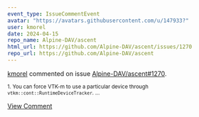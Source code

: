 ```yaml
---
event_type: IssueCommentEvent
avatar: "https://avatars.githubusercontent.com/u/147933?"
user: kmorel
date: 2024-04-15
repo_name: Alpine-DAV/ascent
html_url: https://github.com/Alpine-DAV/ascent/issues/1270
repo_url: https://github.com/Alpine-DAV/ascent
---
```


<a href='https://github.com/kmorel' target='_blank'>kmorel</a> commented on issue <a href='https://github.com/Alpine-DAV/ascent/issues/1270' target='_blank'>Alpine-DAV/ascent#1270</a>.

<small>1. You can force VTK-m to use a particular device through `vtkm::cont::RuntimeDeviceTracker`....</small>

<a href='https://github.com/Alpine-DAV/ascent/issues/1270' target='_blank'>View Comment</a>